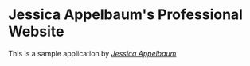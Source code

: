 # Jessica Appelbaum's Professional Website

This is a sample application by [*Jessica Appelbaum*](http://www.jessicaappelbaum.com/)
